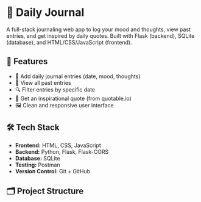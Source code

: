 # 📝 Daily Journal

A full-stack journaling web app to log your mood and thoughts, view past entries, and get inspired by daily quotes. Built with Flask (backend), SQLite (database), and HTML/CSS/JavaScript (frontend).

## 🌟 Features

- 🌈 Add daily journal entries (date, mood, thoughts)
- 📅 View all past entries
- 🔍 Filter entries by specific date
- 💬 Get an inspirational quote (from quotable.io)
- 🖼️ Clean and responsive user interface

## 🛠️ Tech Stack

- **Frontend:** HTML, CSS, JavaScript
- **Backend:** Python, Flask, Flask-CORS
- **Database:** SQLite
- **Testing:** Postman
- **Version Control:** Git + GitHub

## 🗂 Project Structure

